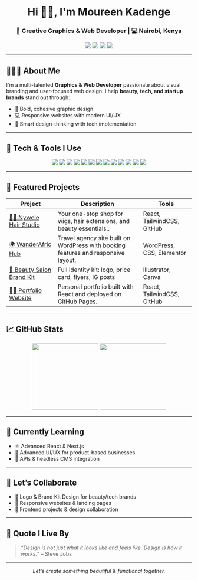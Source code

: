 <h1 align="center">Hi 👋🏽, I'm Moureen Kadenge</h1>
<h3 align="center">🎨 Creative Graphics & Web Developer | 💻 Nairobi, Kenya</h3>

<p align="center">
  <a href="mailto:moureen@example.com"><img src="https://img.shields.io/badge/Email-moureen@example.com-blue?style=flat&logo=gmail&logoColor=white"></a>
  <a href="https://linkedin.com/in/moureen-kadenge-199002374"><img src="https://img.shields.io/badge/LinkedIn-Connect-blue?style=flat&logo=linkedin"></a>
  <a href="https://github.com/moureenk"><img src="https://img.shields.io/badge/GitHub-@moureenk-black?style=flat&logo=github"></a>
  <a href="https://moureenportfolio.dev"><img src="https://img.shields.io/badge/Portfolio-Visit-green?style=flat&logo=google-chrome"></a>
</p>

---

## 👩🏽‍💻 About Me

I'm a multi-talented **Graphics & Web Developer** passionate about visual branding and user-focused web design. I help **beauty, tech, and startup brands** stand out through:

- 🎨 Bold, cohesive graphic design
- 💻 Responsive websites with modern UI/UX
- 🧠 Smart design-thinking with tech implementation

---

## 🧰 Tech & Tools I Use

<p align="center">
  <img src="https://img.shields.io/badge/Canva-00C4CC?style=for-the-badge&logo=canva&logoColor=white" />
  <img src="https://img.shields.io/badge/Adobe%20Photoshop-31A8FF?style=for-the-badge&logo=Adobe-Photoshop&logoColor=white" />
  <img src="https://img.shields.io/badge/Adobe%20Illustrator-FF9A00?style=for-the-badge&logo=Adobe-Illustrator&logoColor=white" />
  <img src="https://img.shields.io/badge/Figma-F24E1E?style=for-the-badge&logo=figma&logoColor=white" />
  <img src="https://img.shields.io/badge/HTML5-E34F26?style=for-the-badge&logo=html5&logoColor=white" />
  <img src="https://img.shields.io/badge/CSS3-1572B6?style=for-the-badge&logo=css3&logoColor=white" />
  <img src="https://img.shields.io/badge/JavaScript-F7DF1E?style=for-the-badge&logo=javascript&logoColor=black" />
  <img src="https://img.shields.io/badge/React-61DAFB?style=for-the-badge&logo=react&logoColor=black" />
  <img src="https://img.shields.io/badge/Tailwind_CSS-38B2AC?style=for-the-badge&logo=tailwind-css&logoColor=white" />
  <img src="https://img.shields.io/badge/WordPress-21759B?style=for-the-badge&logo=wordpress&logoColor=white" />
  <img src="https://img.shields.io/badge/Git-F05032?style=for-the-badge&logo=git&logoColor=white" />
  <img src="https://img.shields.io/badge/GitHub-181717?style=for-the-badge&logo=github&logoColor=white" />
  <img src="https://img.shields.io/badge/VS%20Code-007ACC?style=for-the-badge&logo=visual-studio-code&logoColor=white" />
</p>

---

## 🚀 Featured Projects

| Project | Description | Tools |
|--------|-------------|--------|
| [🧑‍💻 Nywele Hair Studio](https://wig-client-site-sage.vercel.app) | Your one-stop shop for wigs, hair extensions, and beauty essentials.. | React, TailwindCSS, GitHub |
| [🌍 WanderAfric Hub](https://wanderafric.dev) | Travel agency site built on WordPress with booking features and responsive layout. | WordPress, CSS, Elementor |
| [💅 Beauty Salon Brand Kit](#) | Full identity kit: logo, price card, flyers, IG posts | Illustrator, Canva |
| [🧑‍💻 Portfolio Website](https://github.com/moureenk/portfolio-site) | Personal portfolio built with React and deployed on GitHub Pages. | React, TailwindCSS, GitHub |


---

## 📈 GitHub Stats

<p align="center">
  <img src="https://github-readme-stats.vercel.app/api?username=moureenk&show_icons=true&theme=radical" height="180"/>
  <img src="https://github-readme-stats.vercel.app/api/top-langs/?username=moureenk&layout=compact&theme=radical" height="180"/>
</p>

---

## 🌱 Currently Learning
- ⚛️ Advanced React & Next.js
- 🎨 Advanced UI/UX for product-based businesses
- 🔌 APIs & headless CMS integration

---

## 🤝 Let’s Collaborate
- 🔹 Logo & Brand Kit Design for beauty/tech brands  
- 🔹 Responsive websites & landing pages  
- 🔹 Frontend projects & design collaboration

---

## 💬 Quote I Live By
> *“Design is not just what it looks like and feels like. Design is how it works.”* – Steve Jobs

---

<p align="center">
  <i>Let’s create something beautiful & functional together.</i>  
</p>
